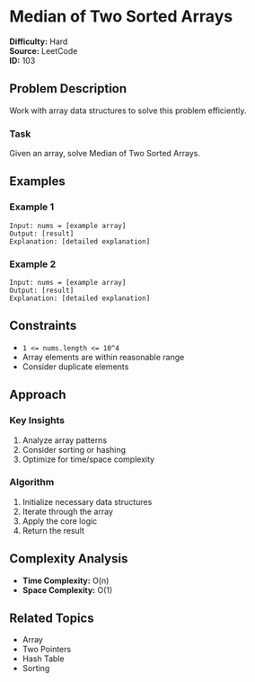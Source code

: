 # Median of Two Sorted Arrays

**Difficulty:** Hard  
**Source:** LeetCode  
**ID:** 103

## Problem Description

Work with array data structures to solve this problem efficiently.

### Task

Given an array, solve Median of Two Sorted Arrays.

## Examples

### Example 1

```
Input: nums = [example array]
Output: [result]
Explanation: [detailed explanation]
```

### Example 2

```
Input: nums = [example array]
Output: [result]
Explanation: [detailed explanation]
```

## Constraints

- `1 <= nums.length <= 10^4`
- Array elements are within reasonable range
- Consider duplicate elements

## Approach

### Key Insights

1. Analyze array patterns
2. Consider sorting or hashing
3. Optimize for time/space complexity

### Algorithm

1. Initialize necessary data structures
2. Iterate through the array
3. Apply the core logic
4. Return the result

## Complexity Analysis

- **Time Complexity:** O(n)
- **Space Complexity:** O(1)

## Related Topics

- Array
- Two Pointers
- Hash Table
- Sorting
